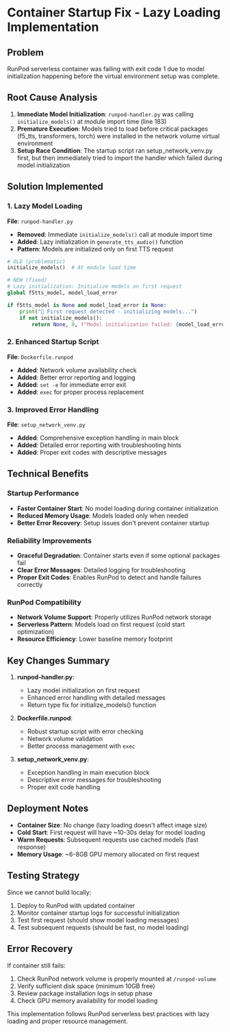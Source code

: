 # Container Startup Fix - Lazy Loading Implementation

## Problem
RunPod serverless container was failing with exit code 1 due to model initialization happening before the virtual environment setup was complete.

## Root Cause Analysis
1. **Immediate Model Initialization**: `runpod-handler.py` was calling `initialize_models()` at module import time (line 183)
2. **Premature Execution**: Models tried to load before critical packages (f5_tts, transformers, torch) were installed in the network volume virtual environment
3. **Setup Race Condition**: The startup script ran setup_network_venv.py first, but then immediately tried to import the handler which failed during model initialization

## Solution Implemented

### 1. Lazy Model Loading
**File**: `runpod-handler.py`
- **Removed**: Immediate `initialize_models()` call at module import time
- **Added**: Lazy initialization in `generate_tts_audio()` function
- **Pattern**: Models are initialized only on first TTS request

```python
# OLD (problematic)
initialize_models()  # At module load time

# NEW (fixed)
# Lazy initialization: Initialize models on first request
global f5tts_model, model_load_error

if f5tts_model is None and model_load_error is None:
    print("🚀 First request detected - initializing models...")
    if not initialize_models():
        return None, 0, f"Model initialization failed: {model_load_error}"
```

### 2. Enhanced Startup Script
**File**: `Dockerfile.runpod`
- **Added**: Network volume availability check
- **Added**: Better error reporting and logging
- **Added**: `set -e` for immediate error exit
- **Added**: `exec` for proper process replacement

### 3. Improved Error Handling
**File**: `setup_network_venv.py`
- **Added**: Comprehensive exception handling in main block
- **Added**: Detailed error reporting with troubleshooting hints
- **Added**: Proper exit codes with descriptive messages

## Technical Benefits

### Startup Performance
- **Faster Container Start**: No model loading during container initialization
- **Reduced Memory Usage**: Models loaded only when needed
- **Better Error Recovery**: Setup issues don't prevent container startup

### Reliability Improvements  
- **Graceful Degradation**: Container starts even if some optional packages fail
- **Clear Error Messages**: Detailed logging for troubleshooting
- **Proper Exit Codes**: Enables RunPod to detect and handle failures correctly

### RunPod Compatibility
- **Network Volume Support**: Properly utilizes RunPod network storage
- **Serverless Pattern**: Models load on first request (cold start optimization)
- **Resource Efficiency**: Lower baseline memory footprint

## Key Changes Summary

1. **runpod-handler.py**:
   - Lazy model initialization on first request
   - Enhanced error handling with detailed messages
   - Return type fix for initialize_models() function

2. **Dockerfile.runpod**:
   - Robust startup script with error checking
   - Network volume validation
   - Better process management with `exec`

3. **setup_network_venv.py**:
   - Exception handling in main execution block
   - Descriptive error messages for troubleshooting
   - Proper exit code handling

## Deployment Notes
- **Container Size**: No change (lazy loading doesn't affect image size)
- **Cold Start**: First request will have ~10-30s delay for model loading
- **Warm Requests**: Subsequent requests use cached models (fast response)
- **Memory Usage**: ~6-8GB GPU memory allocated on first request

## Testing Strategy
Since we cannot build locally:
1. Deploy to RunPod with updated container
2. Monitor container startup logs for successful initialization
3. Test first request (should show model loading messages)
4. Test subsequent requests (should be fast, no model loading)

## Error Recovery
If container still fails:
1. Check RunPod network volume is properly mounted at `/runpod-volume`
2. Verify sufficient disk space (minimum 10GB free)
3. Review package installation logs in setup phase
4. Check GPU memory availability for model loading

This implementation follows RunPod serverless best practices with lazy loading and proper resource management.